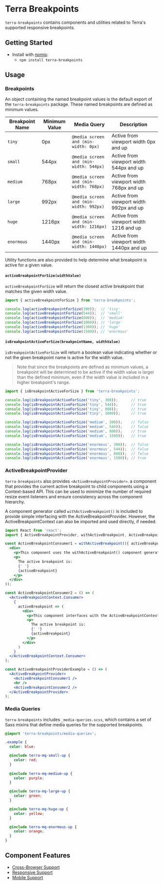 # Terra Breakpoints

`terra-breakpoints` contains components and utilities related to Terra's supported responsive breakpoints.

## Getting Started

- Install with [npmjs](https://www.npmjs.com):
  - `npm install terra-breakpoints`

## Usage

### Breakpoints 

An object containing the named breakpoint values is the default export of the `terra-breakpoints` package. These named breakpoints are defined as minimum values.

|Breakpoint Name|Minimum Value|Media Query|Description|
|---|---|---|---|
|`tiny`|0px|`@media screen and (min-width: 0px)`| Active from viewport width 0px and up |
|`small`|544px|`@media screen and (min-width: 544px)`|Active from viewport width 544px and up|
|`medium`|768px|`@media screen and (min-width: 768px)`|Active from viewport width 768px and up|
|`large`|992px|`@media screen and (min-width: 992px)`|Active from viewport width 992px and up|
|`huge`|1216px|`@media screen and (min-width: 1216px)`|Active from viewport width 1216 and up|
|`enormous`|1440px|`@media screen and (min-width: 1440px)`|Active from viewport width 1440px and up|

Utility functions are also provided to help determine what breakpoint is active for a given value.

#### `activeBreakpointForSize(widthValue)`

`activeBreakpointForSize` will return the closest active breakpoint that matches the given width value.

```jsx
import { activeBreakpointForSize } from 'terra-breakpoints';

console.log(activeBreakpointForSize(300));  // 'tiny'
console.log(activeBreakpointForSize(544));  // 'small'
console.log(activeBreakpointForSize(800));  // 'medium'
console.log(activeBreakpointForSize(1000)); // 'large'
console.log(activeBreakpointForSize(1300)); // 'huge'
console.log(activeBreakpointForSize(1500)); // 'enormous'
```

#### `isBreakpointActiveForSize(breakpointName, widthValue)`

`isBreakpointActiveForSize` will return a boolean value indicating whether or not the given breakpoint name is active for the width value.

> Note that since the breakpoints are defined as minimum values, a breakpoint will be determined to be active if the width value is larger than the defined minimum, even if the width value is included in a higher breakpoint's range.

```jsx
import { isBreakpointActiveForSize } from 'terra-breakpoints';

console.log(isBreakpointActiveForSize('tiny', 300));      // true
console.log(isBreakpointActiveForSize('tiny', 544));      // true
console.log(isBreakpointActiveForSize('tiny', 800));      // true
console.log(isBreakpointActiveForSize('tiny', 1000));     // true

console.log(isBreakpointActiveForSize('medium', 300));    // false
console.log(isBreakpointActiveForSize('medium', 544));    // false
console.log(isBreakpointActiveForSize('medium', 800));    // true
console.log(isBreakpointActiveForSize('medium', 1500));   // true

console.log(isBreakpointActiveForSize('enormous', 300));  // false
console.log(isBreakpointActiveForSize('enormous', 544));  // false
console.log(isBreakpointActiveForSize('enormous', 800));  // false
console.log(isBreakpointActiveForSize('enormous', 1500)); // true
```

### ActiveBreakpointProvider

`terra-breakpoints` also provides `<ActiveBreakpointProvider>`. a component that provides the current active breakpoint to child components using a Context-based API. This can be used to minimize the number of required resize event listeners and ensure consistency across the component hierarchy.

A component generator called `withActiveBreakpoint()` is included to provide simple interfacing with the ActiveBreakpointProvider. However, the ActiveBreakpointContext can also be imported and used directly, if needed.

```jsx
import React from 'react';
import { ActiveBreakpointProvider, withActiveBreakpoint, ActiveBreakpointContext } from 'terra-breakpoints';

const ActiveBreakpointConsumer1 = withActiveBreakpoint(({ activeBreakpoint }) => (
  <div>
    <p>This component uses the withActiveBreakpoint() component generator to interface with the ActiveBreakpointProvider.</p>
    <p>
      The active breakpoint is:
      {' '}
      {activeBreakpoint}
    </p>
  </div>
));

const ActiveBreakpointConsumer2 = () => (
  <ActiveBreakpointContext.Consumer>
    {
      activeBreakpoint => (
        <div>
          <p>This component interfaces with the ActiveBreakpointContext directly.</p>
          <p>
            The active breakpoint is:
            {' '}
            {activeBreakpoint}
          </p>
        </div>
      )
    }
  </ActiveBreakpointContext.Consumer>
);

const ActiveBreakpointProviderExample = () => (
  <ActiveBreakpointProvider>
    <ActiveBreakpointConsumer1 />
    <hr />
    <ActiveBreakpointConsumer2 />
  </ActiveBreakpointProvider>
);
```

### Media Queries

`terra-breakpoints` includes `_media-queries.scss`, which contains a set of Sass mixins that define media queries for the supported breakpoints.

```scss
@import 'terra-breakpoints/media-queries';

.example {
  color: blue;

  @include terra-mq-small-up {
    color: red;
  }
  
  @include terra-mq-medium-up {
    color: purple;
  }

  @include terra-mq-large-up {
    color: green;
  }

  @include terra-mq-huge-up {
    color: yellow;
  }

  @include terra-mq-enormous-up {
    color: orange;
  }
}
```

## Component Features
* [Cross-Browser Support](https://engineering.cerner.com/terra-ui/#/getting-started/terra-ui/features)
* [Responsive Support](https://github.com/cerner/terra-ui/blob/master/src/terra-dev-site/contributing/ComponentStandards.e.contributing.md#responsive-support)
* [Mobile Support](https://github.com/cerner/terra-ui/blob/master/src/terra-dev-site/contributing/ComponentStandards.e.contributing.md#mobile-support)
